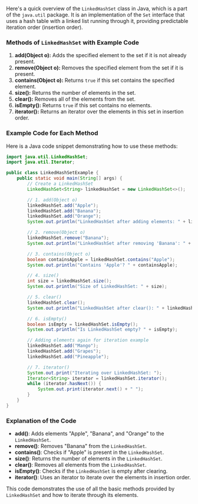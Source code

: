 Here's a quick overview of the `LinkedHashSet` class in Java, which is a part of the `java.util` package. It is an implementation of the `Set` interface that uses a hash table with a linked list running through it, providing predictable iteration order (insertion order).

### Methods of `LinkedHashSet` with Example Code

1. **add(Object o):** Adds the specified element to the set if it is not already present.
2. **remove(Object o):** Removes the specified element from the set if it is present.
3. **contains(Object o):** Returns `true` if this set contains the specified element.
4. **size():** Returns the number of elements in the set.
5. **clear():** Removes all of the elements from the set.
6. **isEmpty():** Returns `true` if this set contains no elements.
7. **iterator():** Returns an iterator over the elements in this set in insertion order.

### Example Code for Each Method

Here is a Java code snippet demonstrating how to use these methods:

```java
import java.util.LinkedHashSet;
import java.util.Iterator;

public class LinkedHashSetExample {
    public static void main(String[] args) {
        // Create a LinkedHashSet
        LinkedHashSet<String> linkedHashSet = new LinkedHashSet<>();

        // 1. add(Object o)
        linkedHashSet.add("Apple");
        linkedHashSet.add("Banana");
        linkedHashSet.add("Orange");
        System.out.println("LinkedHashSet after adding elements: " + linkedHashSet);

        // 2. remove(Object o)
        linkedHashSet.remove("Banana");
        System.out.println("LinkedHashSet after removing 'Banana': " + linkedHashSet);

        // 3. contains(Object o)
        boolean containsApple = linkedHashSet.contains("Apple");
        System.out.println("Contains 'Apple'? " + containsApple);

        // 4. size()
        int size = linkedHashSet.size();
        System.out.println("Size of LinkedHashSet: " + size);

        // 5. clear()
        linkedHashSet.clear();
        System.out.println("LinkedHashSet after clear(): " + linkedHashSet);

        // 6. isEmpty()
        boolean isEmpty = linkedHashSet.isEmpty();
        System.out.println("Is LinkedHashSet empty? " + isEmpty);

        // Adding elements again for iteration example
        linkedHashSet.add("Mango");
        linkedHashSet.add("Grapes");
        linkedHashSet.add("Pineapple");

        // 7. iterator()
        System.out.print("Iterating over LinkedHashSet: ");
        Iterator<String> iterator = linkedHashSet.iterator();
        while (iterator.hasNext()) {
            System.out.print(iterator.next() + " ");
        }
    }
}
```

### Explanation of the Code

- **add()**: Adds elements "Apple", "Banana", and "Orange" to the `LinkedHashSet`.
- **remove()**: Removes "Banana" from the `LinkedHashSet`.
- **contains()**: Checks if "Apple" is present in the `LinkedHashSet`.
- **size()**: Returns the number of elements in the `LinkedHashSet`.
- **clear()**: Removes all elements from the `LinkedHashSet`.
- **isEmpty()**: Checks if the `LinkedHashSet` is empty after clearing.
- **iterator()**: Uses an iterator to iterate over the elements in insertion order.

This code demonstrates the use of all the basic methods provided by `LinkedHashSet` and how to iterate through its elements.
